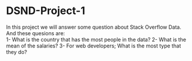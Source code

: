 # DSND-Project-1

In this project we will answer some question about Stack Overflow Data. And these quesions are:<br/>
  1- What is the country that has the most people in the data?
  2- What is the mean of the salaries?
  3- For web developers; What is the most type that they do?
